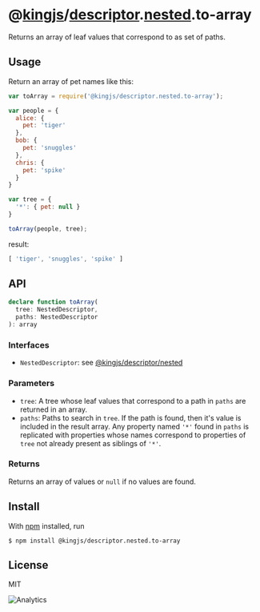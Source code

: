 # @[kingjs](https://www.npmjs.com/package/kingjs)/[descriptor](https://www.npmjs.com/package/@kingjs/descriptor).[nested](https://www.npmjs.com/package/@kingjs/descriptor.nested).to-array
Returns an array of leaf values that correspond to as set of paths.
## Usage
Return an array of pet names like this:
```js
var toArray = require('@kingjs/descriptor.nested.to-array');

var people = {
  alice: { 
    pet: 'tiger' 
  },
  bob: { 
    pet: 'snuggles' 
  },
  chris: {
    pet: 'spike'
  }
}

var tree = {
  '*': { pet: null }
}

toArray(people, tree);
```
result:
```js
[ 'tiger', 'snuggles', 'spike' ]
```
## API
```ts
declare function toArray(
  tree: NestedDescriptor,
  paths: NestedDescriptor
): array
```
### Interfaces
- `NestedDescriptor`: see [@kingjs/descriptor/nested][nested-descriptor]
### Parameters
- `tree`: A tree whose leaf values that correspond to a path in `paths` are returned in an array.
- `paths`: Paths to search in `tree`. If the path is found, then it's value is included in the result array. Any property named `'*'` found in `paths` is replicated with properties whose names correspond to properties of `tree` not already present as siblings of `'*'`.  
### Returns
Returns an array of values or `null` if no values are found.
## Install
With [npm](https://npmjs.org/) installed, run
```
$ npm install @kingjs/descriptor.nested.to-array
```
## License
MIT

![Analytics](https://analytics.kingjs.net/descriptor/nested/to-array)

  [nested-descriptor]: https://www.npmjs.com/package/@kingjs/descriptor/nested